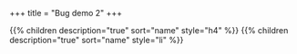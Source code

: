 +++
title = "Bug demo 2"
+++

{{% children description="true" sort="name" style="h4" %}}
{{% children description="true" sort="name" style="li" %}}
